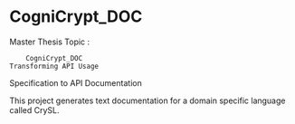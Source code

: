 # CogniCrypt_DOC
    
 Master Thesis Topic : 
 
        CogniCrypt_DOC
    Transforming API Usage
Specification to API Documentation

This project generates text documentation for a domain specific language called CrySL.
